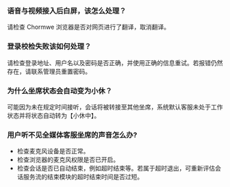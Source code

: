 ﻿### 语音与视频接入后白屏，该怎么处理？
请检查 Chormwe 浏览器是否对网页进行了翻译，取消翻译。

### 登录校检失败该如何处理？
请检查登录地址、用户名以及密码是否正确，并使用正确的信息重试。若报错仍然存在，请联系管理员重置密码。

### 为什么坐席状态会自动变为小休？
可能因为未在规定时间接听，会话将被转接至其他坐席，系统默认客服未处于工作状态并将状态自动转为【小休中】。

### 用户听不见全媒体客服坐席的声音怎么办?
- 检查麦克风设备是否正常。
- 检查浏览器的麦克风权限是否已开启。
- 检查会话是否已自动结束，例如超时结束等。若属于超时退出，可重新评估会话服务流的结束模块的超时结束时间是否过短。
